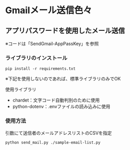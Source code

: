 # Gmailメール送信色々
## アプリパスワードを使用したメール送信
※コードは「SendGmail-AppPassKey」を参照

### ライブラリのインストール
```
pip install -r requirements.txt
```
※下記を使用しないのであれば、標準ライブラリのみでOK

使用ライブラリ
- chardet：文字コード自動判別のために使用
- python-dotenv：.envファイルの読み込みに使用

### 使用方法
引数にて送信者のメールアドレスリストのCSVを指定
```
python send_mail.py ./sample-email-list.py
```
